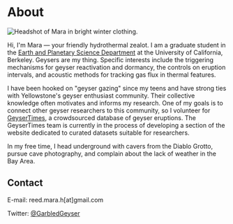 # About
![Headshot of Mara in bright winter clothing.](geyserite.github.io/assets/img/mara.png)

Hi, I'm Mara &mdash; your friendly hydrothermal zealot. I am a graduate student in the [Earth and Planetary Science Department](https://eps.berkeley.edu) at the University of California, Berkeley. Geysers are my thing. Specific interests include the triggering mechanisms for geyser reactivation and dormancy, the controls on eruption intervals, and acoustic methods for tracking gas flux in thermal features.

I have been hooked on "geyser gazing" since my teens and have strong ties with Yellowstone's geyser enthusiast community. Their collective knowledge often motivates and informs my research. One of my goals is to connect other geyser researchers to this community, so I volunteer for [GeyserTimes](https://www.geysertimes.org), a crowdsourced database of geyser eruptions. The GeyserTimes team is currently in the process of developing a section of the website dedicated to curated datasets suitable for researchers.

In my free time, I head underground with cavers from the Diablo Grotto, pursue cave photography, and complain about the lack of weather in the Bay Area.

## Contact
E-mail: reed.mara.h[at]gmail.com

Twitter: [@GarbledGeyser](https://twitter.com/GarbledGeyser)
